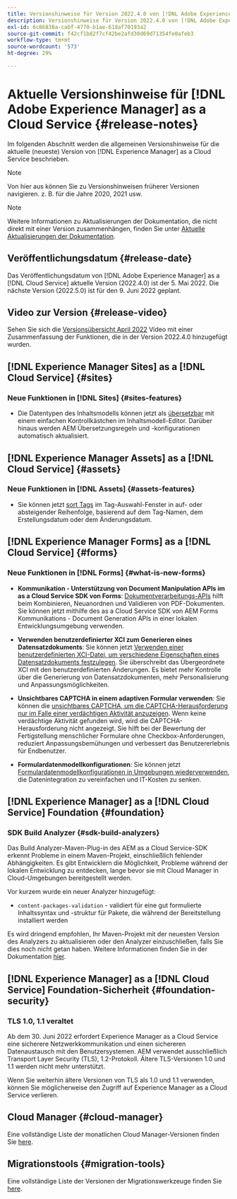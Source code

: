 ```yaml
---
title: Versionshinweise für Version 2022.4.0 von [!DNL Adobe Experience Manager] as a Cloud Service.
description: Versionshinweise für Version 2022.4.0 von [!DNL Adobe Experience Manager] as a Cloud Service.
exl-id: 6c86838a-cabf-4770-b1ae-618af70193a2
source-git-commit: f42cf1b82f7cf42be2afd30d69d71354fe0afeb3
workflow-type: tm+mt
source-wordcount: '573'
ht-degree: 29%

---
```


# Aktuelle Versionshinweise für [!DNL Adobe Experience Manager] as a Cloud Service {#release-notes}

Im folgenden Abschnitt werden die allgemeinen Versionshinweise für die aktuelle (neueste) Version von [!DNL Experience Manager] as a Cloud Service beschrieben.

>[!NOTE]
>
>Von hier aus können Sie zu Versionshinweisen früherer Versionen navigieren. z. B. für die Jahre 2020, 2021 usw.

>[!NOTE]
>
>Weitere Informationen zu Aktualisierungen der Dokumentation, die nicht direkt mit einer Version zusammenhängen, finden Sie unter [Aktuelle Aktualisierungen der Dokumentation](https://experienceleague.adobe.com/docs/experience-manager-release-information/aem-release-updates/doc-updates/documentation-updates.html?lang=de).

## Veröffentlichungsdatum {#release-date}

Das Veröffentlichungsdatum von [!DNL Adobe Experience Manager] as a [!DNL Cloud Service] aktuelle Version (2022.4.0) ist der 5. Mai 2022.
Die nächste Version (2022.5.0) ist für den 9. Juni 2022 geplant.

## Video zur Version {#release-video}

Sehen Sie sich die [Versionsübersicht April 2022](https://video.tv.adobe.com/v/342612?quality=12) Video mit einer Zusammenfassung der Funktionen, die in der Version 2022.4.0 hinzugefügt wurden.

## [!DNL Experience Manager Sites] as a [!DNL Cloud Service] {#sites}

### Neue Funktionen in [!DNL Sites] {#sites-features}

* Die Datentypen des Inhaltsmodells können jetzt als [übersetzbar](/help/assets/content-fragments/content-fragments-models.md#properties) mit einem einfachen Kontrollkästchen im Inhaltsmodell-Editor. Darüber hinaus werden AEM Übersetzungsregeln und -konfigurationen automatisch aktualisiert.

## [!DNL Experience Manager Assets] as a [!DNL Cloud Service] {#assets}

### Neue Funktionen in [!DNL Assets] {#assets-features}

* Sie können jetzt [sort Tags](/help/assets/organize-assets.md#use-tags-to-organize-assets) im Tag-Auswahl-Fenster in auf- oder absteigender Reihenfolge, basierend auf dem Tag-Namen, dem Erstellungsdatum oder dem Änderungsdatum.


## [!DNL Experience Manager Forms] as a [!DNL Cloud Service] {#forms}

### Neue Funktionen in [!DNL Forms] {#what-is-new-forms}

* **Kommunikation - Unterstützung von Document Manipulation APIs im as a Cloud Service SDK von Forms**: [Dokumentverarbeitungs-APIs](/help/forms/aem-forms-cloud-service-communications.md) hilft beim Kombinieren, Neuanordnen und Validieren von PDF-Dokumenten. Sie können jetzt mithilfe des as a Cloud Service SDK von AEM Forms Kommunikations - Document Generation APIs in einer lokalen Entwicklungsumgebung verwenden.

* **Verwenden benutzerdefinierter XCI zum Generieren eines Datensatzdokuments**: Sie können jetzt [Verwenden einer benutzerdefinierten XCI-Datei, um verschiedene Eigenschaften eines Datensatzdokuments festzulegen](/help/forms/generate-document-of-record-for-non-xfa-based-adaptive-forms.md#use-a-custom-xci-file). Sie überschreibt das Übergeordnete XCI mit den benutzerdefinierten Änderungen. Es bietet mehr Kontrolle über die Generierung von Datensatzdokumenten, mehr Personalisierung und Anpassungsmöglichkeiten.

* **Unsichtbares CAPTCHA in einem adaptiven Formular verwenden**: Sie können die [unsichtbares CAPTCHA, um die CAPTCHA-Herausforderung nur im Falle einer verdächtigen Aktivität anzuzeigen](/help/forms/captcha-adaptive-forms.md). Wenn keine verdächtige Aktivität gefunden wird, wird die CAPTCHA-Herausforderung nicht angezeigt. Sie hilft bei der Bewertung der Fertigstellung menschlicher Formulare ohne Checkbox-Anforderungen, reduziert Anpassungsbemühungen und verbessert das Benutzererlebnis für Endbenutzer.

* **Formulardatenmodellkonfigurationen**: Sie können jetzt [Formulardatenmodellkonfigurationen in Umgebungen wiederverwenden](/help/forms/create-form-data-models.md#runmode-specific-context-aware-config), die Datenintegration zu vereinfachen und IT-Kosten zu senken.


## [!DNL Experience Manager] as a [!DNL Cloud Service] Foundation {#foundation}

### SDK Build Analyzer {#sdk-build-analyzers}

Das Build Analyzer-Maven-Plug-in des AEM as a Cloud Service-SDK erkennt Probleme in einem Maven-Projekt, einschließlich fehlender Abhängigkeiten. Es gibt Entwicklern die Möglichkeit, Probleme während der lokalen Entwicklung zu entdecken, lange bevor sie mit Cloud Manager in Cloud-Umgebungen bereitgestellt werden.

Vor kurzem wurde ein neuer Analyzer hinzugefügt:

* `content-packages-validation` - validiert für eine gut formulierte Inhaltssyntax und -struktur für Pakete, die während der Bereitstellung installiert werden

Es wird dringend empfohlen, Ihr Maven-Projekt mit der neuesten Version des Analyzers zu aktualisieren oder den Analyzer einzuschließen, falls Sie dies noch nicht getan haben. Weitere Informationen finden Sie in der Dokumentation [hier](https://experienceleague.adobe.com/docs/experience-manager-core-components/using/developing/archetype/build-analyzer-maven-plugin.html?lang=de).

## [!DNL Experience Manager] as a [!DNL Cloud Service] Foundation-Sicherheit {#foundation-security}

### TLS 1.0, 1.1 veraltet

Ab dem 30. Juni 2022 erfordert Experience Manager as a Cloud Service eine sicherere Netzwerkkommunikation und einen sichereren Datenaustausch mit den Benutzersystemen. AEM verwendet ausschließlich Transport Layer Security (TLS), 1.2-Protokoll. Ältere TLS-Versionen 1.0 und 1.1 werden nicht mehr unterstützt.

Wenn Sie weiterhin ältere Versionen von TLS als 1.0 und 1.1 verwenden, können Sie möglicherweise den Zugriff auf Experience Manager as a Cloud Service verlieren.

## Cloud Manager {#cloud-manager}

Eine vollständige Liste der monatlichen Cloud Manager-Versionen finden Sie [here](/help/implementing/cloud-manager/release-notes-cloud-manager/release-notes-cm-current.md).

## Migrationstools {#migration-tools}

Eine vollständige Liste der Versionen der Migrationswerkzeuge finden Sie [here](/help/journey-migration/release-notes/release-notes-migration-tools-current.md).
